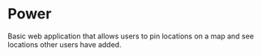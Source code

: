 # Power 
Basic web application that allows users to pin locations on a map and see locations other users have added. 